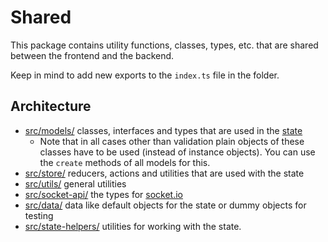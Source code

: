# Shared

This package contains utility functions, classes, types, etc. that are shared between the frontend and the backend.

Keep in mind to add new exports to the `index.ts` file in the folder.

## Architecture

-   [src/models/](./src/models) classes, interfaces and types that are used in the [state](./src/state.ts)
    -   Note that in all cases other than validation plain objects of these classes have to be used (instead of instance objects). You can use the `create` methods of all models for this.
-   [src/store/](./src/store) reducers, actions and utilities that are used with the state
-   [src/utils/](./src/utils) general utilities
-   [src/socket-api/](./src/socket-api) the types for [socket.io](https://socket.io/docs/v4/typescript/)
-   [src/data/](./src/data) data like default objects for the state or dummy objects for testing
-   [src/state-helpers/](./src/state-helpers) utilities for working with the state.
